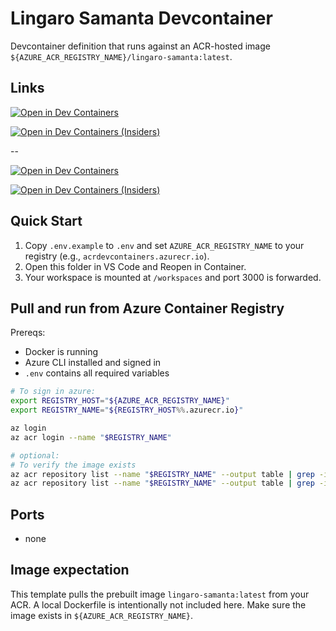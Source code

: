# Lingaro Samanta Devcontainer

Devcontainer definition that runs against an ACR-hosted image `${AZURE_ACR_REGISTRY_NAME}/lingaro-samanta:latest`.

## Links

[![Open in Dev Containers](https://img.shields.io/badge/Open%20in-Dev%20Containers-blue?logo=visualstudiocode)](https://vscode.dev/redirect?url=vscode://ms-vscode-remote.remote-containers/cloneInVolume?url=https://github.com/Lingaro-Enterprise-PoC/devcontainers-templates)

[![Open in Dev Containers (Insiders)](<https://img.shields.io/badge/Open%20in-Dev%20Containers%20(Insiders)-blue?logo=visualstudiocode>)](https://vscode.dev/redirect?url=vscode-insiders://ms-vscode-remote.remote-containers/cloneInVolume?url=https://github.com/this-repo)

--

[![Open in Dev Containers](https://img.shields.io/static/v1?label=Open%20in&message=Dev%20Containers&color=blue&logo=visualstudiocode)](https://vscode.dev/redirect?url=vscode://ms-vscode-remote.remote-containers/cloneInVolume?url=<URL_REPO>)

[![Open in Dev Containers (Insiders)](<https://img.shields.io/static/v1?label=Open%20in&message=Dev%20Containers%20(Insiders)&color=blue&logo=visualstudiocode>)](https://insiders.vscode.dev/redirect?url=vscode://ms-vscode-remote.remote-containers/cloneInVolume?url=<URL_REPO>)

## Quick Start

1. Copy `.env.example` to `.env` and set `AZURE_ACR_REGISTRY_NAME` to your registry (e.g., `acrdevcontainers.azurecr.io`).
2. Open this folder in VS Code and Reopen in Container.
3. Your workspace is mounted at `/workspaces` and port 3000 is forwarded.

## Pull and run from Azure Container Registry

Prereqs:

- Docker is running
- Azure CLI installed and signed in
- `.env` contains all required variables

```bash
# To sign in azure:
export REGISTRY_HOST="${AZURE_ACR_REGISTRY_NAME}"
export REGISTRY_NAME="${REGISTRY_HOST%%.azurecr.io}"

az login
az acr login --name "$REGISTRY_NAME"

# optional:
# To verify the image exists
az acr repository list --name "$REGISTRY_NAME" --output table | grep -i lingaro-samanta || echo "Warning: lingaro-samanta image not found in registry!"
az acr repository list --name "$REGISTRY_NAME" --output table | grep -i lingaro-samanta-dbx164lts || echo "Warning: lingaro-samanta-dbx164lts image not found in registry!"
```

## Ports

- none

## Image expectation

This template pulls the prebuilt image `lingaro-samanta:latest` from your ACR. A local Dockerfile is intentionally not included here. Make sure the image exists in `${AZURE_ACR_REGISTRY_NAME}`.
